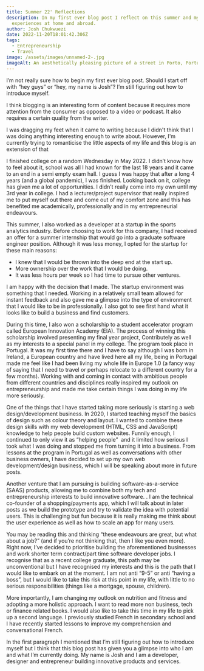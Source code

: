 ```yaml
---
title: Summer 22' Reflections
description: In my first ever blog post I reflect on this summer and my
  experiences at home and abroad.
author: Josh Chukwuezi
date: 2022-11-20T18:01:42.306Z
tags:
  - Entrepreneurship
  - Travel
image: /assets/images/unnamed-2-.jpg
imageAlt: An aesthetically pleasing picture of a street in Porto, Portugal.
---
```

I’m not really sure how to begin my first ever blog post. Should I start off with “hey guys” or “hey, my name is Josh”? I’m still figuring out how to introduce myself.

I think blogging is an interesting form of content because it requires more attention from the consumer as opposed to a video or podcast. It also requires a certain quality from the writer.

I was dragging my feet when it came to writing because I didn't think that I was doing anything interesting enough to write about. However, I'm currently trying to romanticise the little aspects of my life and this blog is an extension of that

I finished college on a random Wednesday in May 2022. I didn’t know how to feel about it, school was all I had known for the last 18 years and it came to an end in a semi empty exam hall. I guess I was happy that after a long 4 years (and a global pandemic), I was finished. Looking back on it, college has given me a lot of opportunities. I didn’t really come into my own until my 3rd year in college. I had a lecturer/project supervisor that really inspired me to put myself out there and come out of my comfort zone and this has benefited me academically, professionally and in my entrepreneurial endeavours.

This summer, I also worked as a developer at a startup in the sports analytics industry. Before choosing to work for this company, I had received an offer for a summer internship that would go into a graduate software engineer position. Although it was less money, I opted for the startup for these main reasons:

* I knew that I would be thrown into the deep end at the start up.
* More ownership over the work that I would be doing.
* It was less hours per week so I had time to pursue other ventures.

I am happy with the decision that I made. The startup environment was something that I needed. Working in a relatively small team allowed for instant feedback and also gave me a glimpse into the type of environment that I would like to be in professionally. I also got to see first hand what it looks like to build a business and find customers. 

During this time, I also won a scholarship to a student accelerator program called European Innovation Academy (EIA). The process of winning this scholarship involved presenting my final year project, Contributely as well as my interests to a special panel in my college. The program took place in Portugal. It was my first time there and I have to say although I was born in Ireland, a European country and have lived here all my life, being in Portugal made me feel like I had been living my whole life in Europe 1.0 (a fancy way of saying that I need to travel or perhaps relocate to a different country for a few months). Working with and coming in contact with ambitious people from different countries and disciplines really inspired my outlook on entrepreneurship and made me take certain things I was doing in my life more seriously.

One of the things that I have started taking more seriously is starting a web design/development business. In 2020, I started teaching myself the basics of design such as colour theory and layout. I wanted to combine these design skills with my web development (HTML, CSS and JavaScript) knowledge to help people build custom websites. Funnily enough, I continued to only view it as “helping people”  and it limited how serious I took what I was doing and stopped me from turning it into a business. From lessons at the program in Portugal as well as conversations with other business owners, I have decided to set up my own web development/design business, which I will be speaking about more in future posts.

Another venture that I am pursuing is building software-as-a-service (SAAS) products, allowing me to combine both my tech and entrepreneurship interests to build innovative software. . I am the technical co-founder of a shopping/payments app, which I will talk about in later posts as we build the prototype and try to validate the idea with potential users. This is challenging but fun because it is really making me think about the user experience as well as how to scale an app for many users. 

You may be reading this and thinking “these endeavours are great, but what about a job?” (and if you’re not thinking that, then I like you even more). Right now, I’ve decided to prioritise building the aforementioned businesses and work shorter term contract/part time software developer jobs. I recognise that as a recent college graduate, this path may be unconventional but I have recognised my interests and this is the path that I would like to embark on at the moment. I am not anti “9-5” or anti “having a boss”, but I would like to take this risk at this point in my life, with little to no serious responsibilities (things like a mortgage, spouse, children).

More importantly, I am changing my outlook on nutrition and fitness and adopting a more holistic approach. I want to read more non business, tech or finance related books. I would also like to take this time in my life to pick up a second language. I previously studied French in secondary school and I have recently started lessons to improve my comprehension and conversational French.  

In the first paragraph I mentioned that I’m still figuring out how to introduce myself but I think that this blog post has given you a glimpse into who I am and what I’m currently doing. My name is Josh and I am a developer, designer and entrepreneur building innovative products and services.